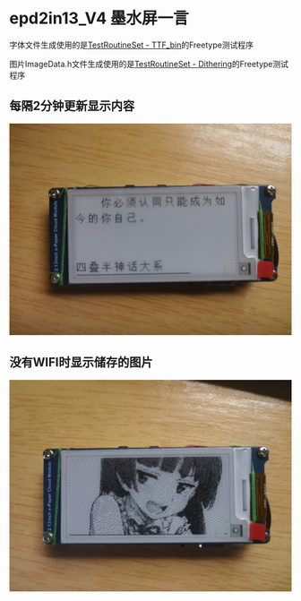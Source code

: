 # epd2in13_V4 墨水屏一言

字体文件生成使用的是[TestRoutineSet - TTF_bin](https://github.com/wuxingwushu/TestRoutineSet/tree/main/TTF_bin)的Freetype测试程序

图片ImageData.h文件生成使用的是[TestRoutineSet - Dithering](https://github.com/wuxingwushu/TestRoutineSet/tree/main/Dithering)的Freetype测试程序

## 每隔2分钟更新显示内容
![示例图片1](./image/1.jpg)
## 没有WIFI时显示储存的图片
![示例图片2](./image/2.jpg)

